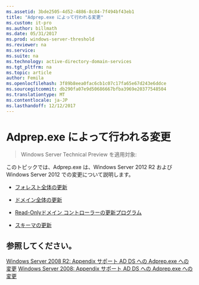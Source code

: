 ```yaml
---
ms.assetid: 3bde2505-4d52-4886-8c84-7f494bf43eb1
title: "Adprep.exe によって行われる変更"
ms.custom: it-pro
ms.author: billmath
ms.date: 05/31/2017
ms.prod: windows-server-threshold
ms.reviewer: na
ms.service: 
ms.suite: na
ms.technology: active-directory-domain-services
ms.tgt_pltfrm: na
ms.topic: article
author: Femila
ms.openlocfilehash: 3f89b8eea0fac6cb1c07c17fa65e67d243e6ddce
ms.sourcegitcommit: db290fa07e9d50686667bfba3969e20377548504
ms.translationtype: MT
ms.contentlocale: ja-JP
ms.lasthandoff: 12/12/2017
---
```

# <a name="changes-made-by-adprepexe"></a>Adprep.exe によって行われる変更

>Windows Server Technical Preview を適用対象:

このトピックでは、Adprep.exe は、Windows Server 2012 R2 および Windows Server 2012 での変更について説明します。  
  
-   [フォレスト全体の更新](../../../ad-ds/deploy/RODC/Forest-Wide-Updates.md)  
  
-   [ドメイン全体の更新](../../../ad-ds/deploy/Domain-Wide-Updates.md)  
  
-   [Read-Onlyドメイン コントローラーの更新プログラム](../../../ad-ds/deploy/RODC/Read-Only-Domain-Controller-Updates.md)  
  
-   [スキーマの更新](../../../ad-ds/deploy/Schema-Updates.md)  
  
## <a name="see-also"></a>参照してください。  
[Windows Server 2008 R2: Appendix サポート AD DS への Adprep.exe への変更](https://technet.microsoft.com/library/dd378876(v=ws.10).aspx)  
[Windows Server 2008: Appendix サポート AD DS への Adprep.exe への変更](https://technet.microsoft.com/library/cc770703(v=ws.10).aspx)  
  


